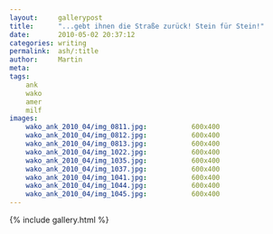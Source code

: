 ```yaml
---
layout:     gallerypost
title:      "...gebt ihnen die Straße zurück! Stein für Stein!"
date:       2010-05-02 20:37:12
categories: writing
permalink:  ash/:title
author:     Martin
meta:
tags:
    ank
    wako
    amer
    milf
images:
    wako_ank_2010_04/img_0811.jpg:           600x400
    wako_ank_2010_04/img_0812.jpg:           600x400
    wako_ank_2010_04/img_0813.jpg:           600x400
    wako_ank_2010_04/img_1022.jpg:           600x400
    wako_ank_2010_04/img_1035.jpg:           600x400
    wako_ank_2010_04/img_1037.jpg:           600x400
    wako_ank_2010_04/img_1041.jpg:           600x400
    wako_ank_2010_04/img_1044.jpg:           600x400
    wako_ank_2010_04/img_1045.jpg:           600x400
---
```


{% include gallery.html %}

